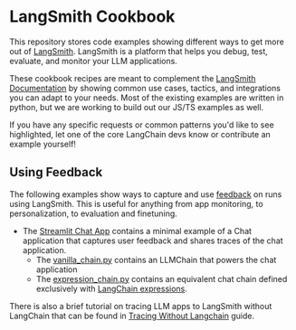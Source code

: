 # LangSmith Cookbook

This repository stores code examples showing different ways to get more out of [LangSmith](https://smith.langchain.com/). LangSmith is a platform that helps you debug, test, evaluate, and monitor your LLM applications.


These cookbook recipes are meant to complement the [LangSmith Documentation](https://docs.smith.langchain.com/) by showing common use cases, tactics, and integrations you can adapt to your needs. Most of the existing examples are written in python, but we are working to build out our JS/TS examples as well. 

If you have any specific requests or common patterns you'd like to see highlighted, let one of the core LangChain devs know or contribute an example yourself!

## Using Feedback

The following examples show ways to capture and use [feedback](https://docs.smith.langchain.com/evaluation/capturing-feedback) on runs using LangSmith. This is useful for anything from app monitoring, to personalization, to evaluation and finetuning.

- The [Streamlit Chat App](./feedback-examples/streamlit/README.md) contains a minimal example of a Chat application that captures user feedback and shares traces of the chat application.
    - The [vanilla_chain.py](./feedback-examples/streamlit/vanilla_chain.py) contains an LLMChain that powers the chat application
    - The [expression_chain.py](./feedback-examples/streamlit/expression_chain.py) contains an equivalent chat chain defined exclusively with [LangChain expressions](https://python.langchain.com/docs/guides/expression_language/).


There is also a brief tutorial on tracing LLM apps to LangSmith without LangChain that can be found in [Tracing Without Langchain](./tracing-examples/tracing_without_langchain.ipynb) guide.
